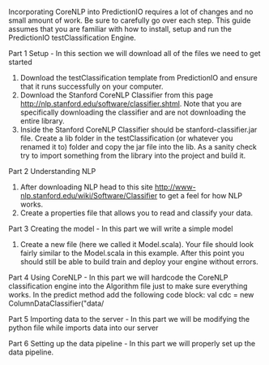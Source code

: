 Incorporating CoreNLP into PredictionIO requires a lot of changes and no small amount of work.  Be sure to carefully go over each step.  This guide assumes that you are familiar with how to install, setup and run the PredictionIO testClassification Engine.

Part 1 Setup - In this section we will download all of the files we need to get started

1. Download the testClassification template from PredictionIO and ensure that it runs successfully on your computer.
2. Download the Stanford CoreNLP Classifier from this page http://nlp.stanford.edu/software/classifier.shtml.  Note that you are specifically downloading the classifier and are not downloading the entire library.
3. Inside the Stanford CoreNLP Classifier should be stanford-classifier.jar file.  Create a lib folder in the testClassification (or whatever you renamed it to) folder and copy the jar file into the lib.  As a sanity check try to import something from the library into the project and build it.

Part 2 Understanding NLP

1. After downloading NLP head to this site http://www-nlp.stanford.edu/wiki/Software/Classifier to get a feel for how NLP works.
2. Create a properties file that allows you to read and classify your data.

Part 3 Creating the model - In this part we will write a simple model

1. Create a new file (here we called it Model.scala).  Your file should look fairly similar to the Model.scala in this example.  After this point you should still be able to build train and deploy your engine without errors.

Part 4 Using CoreNLP - In this part we will hardcode the CoreNLP classification engine into the Algorithm file just to make sure everything works.
In the predict method add the following code block:
val cdc = new ColumnDataClassifier("data/


Part 5 Importing data to the server - In this part we will be modifying the python file while imports data into our server

Part 6 Setting up the data pipeline - In this part we will properly set up the data pipeline.
